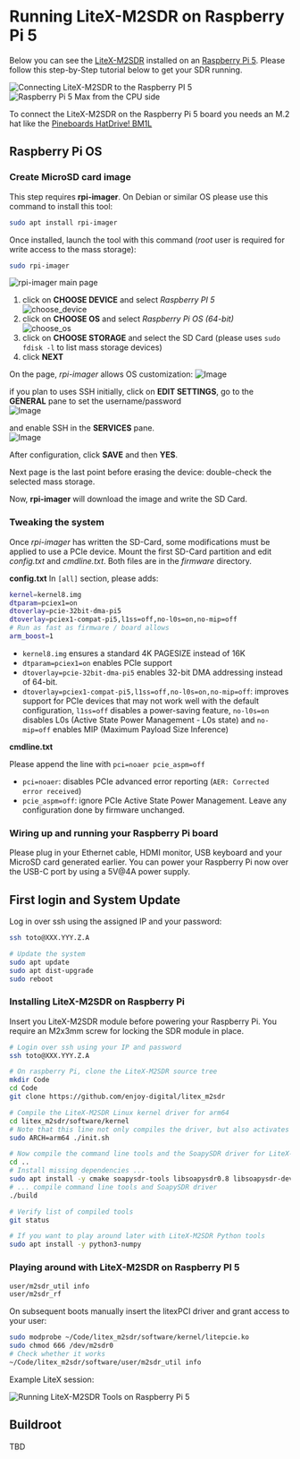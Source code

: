 # Running LiteX-M2SDR on Raspberry Pi 5

Below you can see the [LiteX-M2SDR](../..) installed on an [Raspberry Pi 5](https://www.raspberrypi.com/products/raspberry-pi-5/).
Please follow this step-by-Step tutorial below to get your SDR running.

![Connecting LiteX-M2SDR to the Raspberry PI 5](https://github.com/user-attachments/assets/7205b4a2-814d-4db2-87c0-573993c92a3e)
![Raspberry Pi 5 Max from the CPU side](https://github.com/user-attachments/assets/4f821f79-f274-4270-8642-5e7e556e8577)

To connect the LiteX-M2SDR on the Raspberry Pi 5 board you needs an M.2 hat like the [Pineboards HatDrive! BM1L](https://pineboards.io/products/hatdrive-bottom-2230-2242-2280-for-rpi5)

## Raspberry Pi OS

### Create MicroSD card image

This step requires **rpi-imager**. On Debian or similar OS please use this command to install this tool:
```bash
sudo apt install rpi-imager
```

Once installed, launch the tool with this command (*root* user is required for write access to the mass storage):
```bash
sudo rpi-imager
```
![rpi-imager main page](https://github.com/user-attachments/assets/beb10486-4150-470f-8172-45ab108e9808)

1. click on **CHOOSE DEVICE** and select *Raspberry PI 5*</br>![choose_device](https://github.com/user-attachments/assets/54af5242-127c-4fe0-8d7b-01def2dc58a2)
2. click on **CHOOSE OS** and select *Raspberry Pi OS (64-bit)*</br>![choose_os](https://github.com/user-attachments/assets/c9afdcec-8a2b-4794-8363-033dc3a2c4be)
3. click on **CHOOSE STORAGE** and select the SD Card (please uses `sudo fdisk -l` to list mass storage devices)
4. click **NEXT**

On the page, *rpi-imager* allows OS customization:
![Image](https://github.com/user-attachments/assets/f81200fa-305a-4c13-b2a0-d0e958e3bca7)

if you plan to uses SSH initially, click on **EDIT SETTINGS**,
go to the **GENERAL** pane to set the username/password</br>![Image](https://github.com/user-attachments/assets/528a0460-79bf-48b9-ab02-f3cd50a2fce6)<br>

and enable SSH in the **SERVICES** pane.</br>
![Image](https://github.com/user-attachments/assets/9ed3a6b7-84dc-40a8-91b0-198ca10284c9)

After configuration, click **SAVE** and then **YES**.

Next page is the last point before erasing the device: double-check the selected mass storage.

Now, **rpi-imager** will download the image and write the SD Card.

### Tweaking the system

Once *rpi-imager* has written the SD-Card, some modifications must be applied to use a PCIe device. Mount the
first SD-Card partition and edit *config.txt* and *cmdline.txt*. Both files are in the *firmware* directory.

**config.txt**
In `[all]` section, please adds:

```sh
kernel=kernel8.img
dtparam=pciex1=on
dtoverlay=pcie-32bit-dma-pi5
dtoverlay=pciex1-compat-pi5,l1ss=off,no-l0s=on,no-mip=off
# Run as fast as firmware / board allows
arm_boost=1
```
- `kernel8.img` ensures a standard 4K PAGESIZE instead of 16K
- `dtparam=pciex1=on` enables PCIe support
- `dtoverlay=pcie-32bit-dma-pi5` enables 32-bit DMA addressing instead of 64-bit.
- `dtoverlay=pciex1-compat-pi5,l1ss=off,no-l0s=on,no-mip=off`: improves support for PCIe devices that may not work well with the default
  configuration, `l1ss=off` disables a power-saving feature, `no-l0s=on` disables L0s (Active State Power Management - L0s state) and `no-mip=off`
  enables MIP (Maximum Payload Size Inference)


**cmdline.txt**

Please append the line with `pci=noaer pcie_aspm=off`

- `pci=noaer`: disables PCIe advanced error reporting (`AER: Corrected error received`)
- `pcie_aspm=off`: ignore PCIe Active State Power Management. Leave any configuration done by firmware unchanged.

### Wiring up and running your Raspberry Pi board

Please plug in your Ethernet cable, HDMI monitor, USB keyboard and your MicroSD card generated earlier.
You can power your Raspberry Pi now over the USB-C port by using a 5V@4A power supply.

## First login and System Update

Log in over ssh using the assigned IP and your password:
```bash
ssh toto@XXX.YYY.Z.A

# Update the system
sudo apt update
sudo apt dist-upgrade
sudo reboot
```

### Installing LiteX-M2SDR on Raspberry Pi

Insert you LiteX-M2SDR module before powering your Raspberry Pi.
You require an M2x3mm screw for locking the SDR module in place.

```bash
# Login over ssh using your IP and password
ssh toto@XXX.YYY.Z.A

# On raspberry Pi, clone the LiteX-M2SDR source tree
mkdir Code
cd Code
git clone https://github.com/enjoy-digital/litex_m2sdr

# Compile the LiteX-M2SDR Linux kernel driver for arm64
cd litex_m2sdr/software/kernel
# Note that this line not only compiles the driver, but also activates it
sudo ARCH=arm64 ./init.sh 

# Now compile the command line tools and the SoapySDR driver for LiteX-M2SDR
cd ..
# Install missing dependencies ...
sudo apt install -y cmake soapysdr-tools libsoapysdr0.8 libsoapysdr-dev
# ... compile command line tools and SoapySDR driver
./build

# Verify list of compiled tools
git status

# If you want to play around later with LiteX-M2SDR Python tools
sudo apt install -y python3-numpy
```

### Playing around with LiteX-M2SDR on Raspberry PI 5
```bash
user/m2sdr_util info
user/m2sdr_rf
```

On subsequent boots manually insert the litexPCI driver and grant access to your user:
```bash
sudo modprobe ~/Code/litex_m2sdr/software/kernel/litepcie.ko
sudo chmod 666 /dev/m2sdr0
# Check whether it works
~/Code/litex_m2sdr/software/user/m2sdr_util info
```
Example LiteX session:

![Running LiteX-M2SDR Tools on Raspberry Pi 5](https://github.com/user-attachments/assets/19198ebe-3898-4209-a208-2ebb1a2417c2)

## Buildroot

TBD